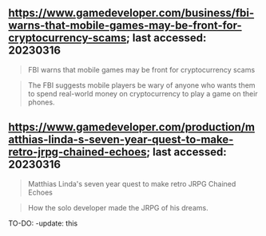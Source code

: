 ## https://www.gamedeveloper.com/business/fbi-warns-that-mobile-games-may-be-front-for-cryptocurrency-scams; last accessed: 20230316

> FBI warns that mobile games may be front for cryptocurrency scams

> The FBI suggests mobile players be wary of anyone who wants them to spend real-world money on cryptocurrency to play a game on their phones.

## https://www.gamedeveloper.com/production/matthias-linda-s-seven-year-quest-to-make-retro-jrpg-chained-echoes; last accessed: 20230316

> Matthias Linda's seven year quest to make retro JRPG Chained Echoes

> How the solo developer made the JRPG of his dreams.

TO-DO: -update: this
